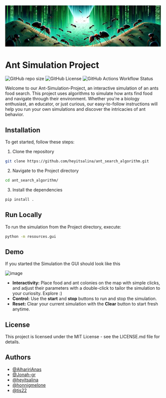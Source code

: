![ant_matrix](images/ant_matrix1.jpeg)

# Ant Simulation Project

![GitHub repo size](https://img.shields.io/github/repo-size/heyitsalina/ant_search_algorithm) ![GitHub License](https://img.shields.io/github/license/heyitsalina/ant_search_algorithm) ![GitHub Actions Workflow Status](https://img.shields.io/github/actions/workflow/status/heyitsalina/ant_search_algorithm/main.yml)

Welcome to our Ant-Simulation-Project, an interactive simulation of an ants food search. This project uses algorithms to simulate how ants find food and navigate through their environment. Whether you're a biology enthusiast, an educator, or just curious, our easy-to-follow instructions will help you run your own simulations and discover the intricacies of ant behavior.

## Installation

To get started, follow these steps:

1. Clone the repository

```bash
git clone https://github.com/heyitsalina/ant_search_algorithm.git
```

2. Navigate to the Project directory

```bash
cd ant_search_algorithm/
```

3. Install the dependencies

```bash
pip install .
```

## Run Locally

To run the simulation from the Project directory, execute:

```bash
python -m resources.gui
```

## Demo

If you started the Simulation the GUI should look like this

![image](https://github.com/heyitsalina/ant_search_algorithm/assets/119052351/802b5841-10d0-41eb-a50d-93b439a854bc)

- **Interactivity:** Place food and ant colonies on the map with simple clicks, and adjust their parameters with a double-click to tailor the simulation to your curiosity. Explore :)
- **Control:** Use the **start** and **stop** buttons to run and stop the simulation.
- **Reset:** Clear your current simulation with the **Clear** button to start fresh anytime.

## License

This project is licensed under the MIT License - see the LICENSE.md file for details.

## Authors

- [@AlhaririAnas](https://www.github.com/AlhaririAnas)
- [@Jonah-gr](https://www.github.com/Jonah-gr)
- [@heyitsalina](https://www.github.com/heyitsalina)
- [@honnigmelone](https://www.github.com/honnigmelone)
- [@tis22](https://www.github.com/tis22)
